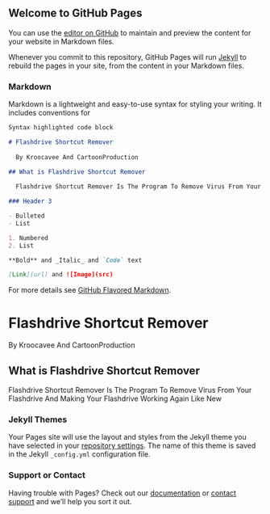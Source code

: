 ## Welcome to GitHub Pages

You can use the [editor on GitHub](https://github.com/CartoonProduction/flashdrive-shortcut-remover/edit/master/index.md) to maintain and preview the content for your website in Markdown files.

Whenever you commit to this repository, GitHub Pages will run [Jekyll](https://jekyllrb.com/) to rebuild the pages in your site, from the content in your Markdown files.

### Markdown

Markdown is a lightweight and easy-to-use syntax for styling your writing. It includes conventions for

```markdown
Syntax highlighted code block

# Flashdrive Shortcut Remover
  
  By Kroocavee And CartoonProduction

## What is Flashdrive Shortcut Remover
  
  Flashdrive Shortcut Remover Is The Program To Remove Virus From Your Flashdrive And Making Your Flashdrive Working Again Like New

### Header 3

- Bulleted
- List

1. Numbered
2. List

**Bold** and _Italic_ and `Code` text

[Link](url) and ![Image](src)
```

For more details see [GitHub Flavored Markdown](https://guides.github.com/features/mastering-markdown/).

# Flashdrive Shortcut Remover
  By Kroocavee And CartoonProduction

## What is Flashdrive Shortcut Remover
  Flashdrive Shortcut Remover Is The Program To Remove Virus From Your Flashdrive And Making Your Flashdrive Working Again Like New

### Jekyll Themes

Your Pages site will use the layout and styles from the Jekyll theme you have selected in your [repository settings](https://github.com/CartoonProduction/flashdrive-shortcut-remover/settings). The name of this theme is saved in the Jekyll `_config.yml` configuration file.

### Support or Contact

Having trouble with Pages? Check out our [documentation](https://help.github.com/categories/github-pages-basics/) or [contact support](https://github.com/contact) and we’ll help you sort it out.
